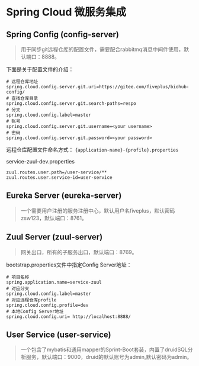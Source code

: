 # Spring Cloud 微服务集成
## Spring Config (config-server)
> 用于同步git远程仓库的配置文件，需要配合rabbitmq消息中间件使用，默认端口：8888。

下面是关于配置文件的介绍：
```properties
# 远程仓库地址
spring.cloud.config.server.git.uri=https://gitee.com/fiveplus/biohub-config/
# 查找仓库目录
spring.cloud.config.server.git.search-paths=respo
# 分支
spring.cloud.config.label=master
# 账号
spring.cloud.config.server.git.username=<your username>
# 密码
spring.cloud.config.server.git.password=<your password>
```

远程仓库配置文件命名方式： `{application-name}-{profile}.properties`

service-zuul-dev.properties
```properties
zuul.routes.user.path=/user-service/**
zuul.routes.user.service-id=user-service
```
## Eureka Server (eureka-server)

> 一个需要用户注册的服务注册中心，默认用户名fiveplus，默认密码zsw123，默认端口：8761。

## Zuul Server (zuul-server)

> 网关出口，所有的子服务出口，默认端口：8769。

bootstrap.properties文件中指定Config Server地址：
```properties
# 项目名称
spring.application.name=service-zuul
# 对应分支
spring.cloud.config.label=master
# 对应远程仓库profile
spring.cloud.config.profile=dev
# 本地Config Server地址
spring.cloud.config.uri= http://localhost:8888/
```

## User Service (user-service)

> 一个包含了mybatis和通用mapper的Sprint-Boot套装，内置了druidSQL分析服务，默认端口：9000，druid的默认账号为admin,默认密码为admin。

